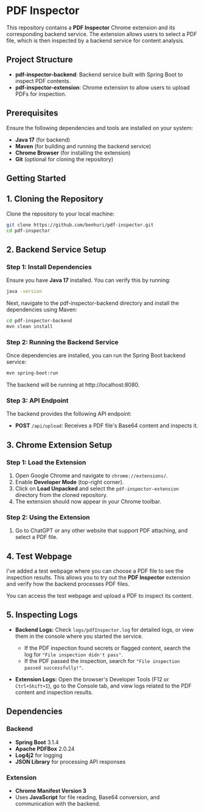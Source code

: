 # PDF Inspector

This repository contains a **PDF Inspector** Chrome extension and its corresponding backend service. The extension allows users to select a PDF file, which is then inspected by a backend service for content analysis.

## Project Structure

- **pdf-inspector-backend**: Backend service built with Spring Boot to inspect PDF contents.
- **pdf-inspector-extension**: Chrome extension to allow users to upload PDFs for inspection.

## Prerequisites

Ensure the following dependencies and tools are installed on your system:

- **Java 17** (for backend)
- **Maven** (for building and running the backend service)
- **Chrome Browser** (for installing the extension)
- **Git** (optional for cloning the repository)

## Getting Started

## 1. Cloning the Repository

Clone the repository to your local machine:

```bash
git clone https://github.com/benhuri/pdf-inspector.git
cd pdf-inspector
```


## 2. Backend Service Setup

### Step 1: Install Dependencies
Ensure you have **Java 17** installed. You can verify this by running:

```bash
java -version
```
Next, navigate to the pdf-inspector-backend directory and install the dependencies using Maven:

```bash
cd pdf-inspector-backend
mvn clean install
```

### Step 2: Running the Backend Service
Once dependencies are installed, you can run the Spring Boot backend service:

```bash
mvn spring-boot:run
```

The backend will be running at http://localhost:8080.

### Step 3: API Endpoint
The backend provides the following API endpoint:

- **POST** `/api/upload`: Receives a PDF file's Base64 content and inspects it.


## 3. Chrome Extension Setup

### Step 1: Load the Extension
1. Open Google Chrome and navigate to `chrome://extensions/`.
2. Enable **Developer Mode** (top-right corner).
3. Click on **Load Unpacked** and select the `pdf-inspector-extension` directory from the cloned repository.
4. The extension should now appear in your Chrome toolbar.

### Step 2: Using the Extension
1. Go to ChatGPT or any other website that support PDF attaching, and select a PDF file.


## 4. Test Webpage

I've added a test webpage where you can choose a PDF file to see the inspection results. This allows you to try out the **PDF Inspector** extension and verify how the backend processes PDF files.

You can access the test webpage and upload a PDF to inspect its content.


## 5. Inspecting Logs

- **Backend Logs:** Check `logs/pdfInspector.log` for detailed logs, or view them in the console where you started the service.
  - If the PDF inspection found secrets or flagged content, search the log for `"File inspection didn't pass"`.
  - If the PDF passed the inspection, search for `"File inspection passed successfully!"`.
  
- **Extension Logs:** Open the browser's Developer Tools (F12 or `Ctrl+Shift+I`), go to the Console tab, and view logs related to the PDF content and inspection results.


## Dependencies

### Backend
- **Spring Boot** 3.1.4
- **Apache PDFBox** 2.0.24
- **Log4j2** for logging
- **JSON Library** for processing API responses

### Extension
- **Chrome Manifest Version 3**
- Uses **JavaScript** for file reading, Base64 conversion, and communication with the backend.

